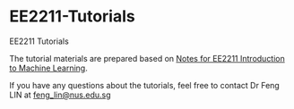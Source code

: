 # EE2211-Tutorials
EE2211 Tutorials

The tutorial materials are prepared based on [Notes for EE2211 Introduction to Machine Learning](https://vyftan.github.io/papers/ee2211book.pdf).

If you have any questions about the tutorials, feel free to contact Dr Feng LIN at feng_lin@nus.edu.sg 
